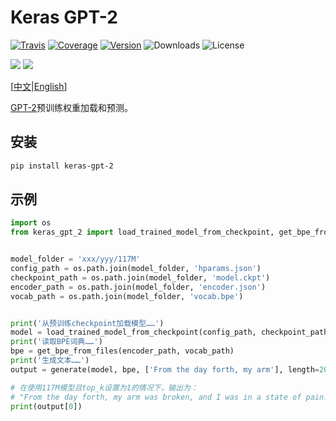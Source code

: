 # Keras GPT-2

[![Travis](https://travis-ci.org/CyberZHG/keras-gpt-2.svg)](https://travis-ci.org/CyberZHG/keras-gpt-2)
[![Coverage](https://coveralls.io/repos/github/CyberZHG/keras-gpt-2/badge.svg?branch=master)](https://coveralls.io/github/CyberZHG/keras-gpt-2)
[![Version](https://img.shields.io/pypi/v/keras-gpt-2.svg)](https://pypi.org/project/keras-gpt-2/)
![Downloads](https://img.shields.io/pypi/dm/keras-gpt-2.svg)
![License](https://img.shields.io/pypi/l/keras-gpt-2.svg)

![](https://img.shields.io/badge/keras-tensorflow-blue.svg)
![](https://img.shields.io/badge/keras-tf.keras-blue.svg)

\[[中文](https://github.com/CyberZHG/keras-gpt-2/blob/master/README.zh-CN.md)|[English](https://github.com/CyberZHG/keras-gpt-2/blob/master/README.md)\]

[GPT-2](https://d4mucfpksywv.cloudfront.net/better-language-models/language_models_are_unsupervised_multitask_learners.pdf)预训练权重加载和预测。

## 安装

```bash
pip install keras-gpt-2
```

## 示例

```python
import os
from keras_gpt_2 import load_trained_model_from_checkpoint, get_bpe_from_files, generate


model_folder = 'xxx/yyy/117M'
config_path = os.path.join(model_folder, 'hparams.json')
checkpoint_path = os.path.join(model_folder, 'model.ckpt')
encoder_path = os.path.join(model_folder, 'encoder.json')
vocab_path = os.path.join(model_folder, 'vocab.bpe')


print('从预训练checkpoint加载模型……')
model = load_trained_model_from_checkpoint(config_path, checkpoint_path)
print('读取BPE词典……')
bpe = get_bpe_from_files(encoder_path, vocab_path)
print('生成文本……')
output = generate(model, bpe, ['From the day forth, my arm'], length=20, top_k=1)

# 在使用117M模型且top_k设置为1的情况下，输出为：
# "From the day forth, my arm was broken, and I was in a state of pain. I was in a state of pain,"
print(output[0])
```
